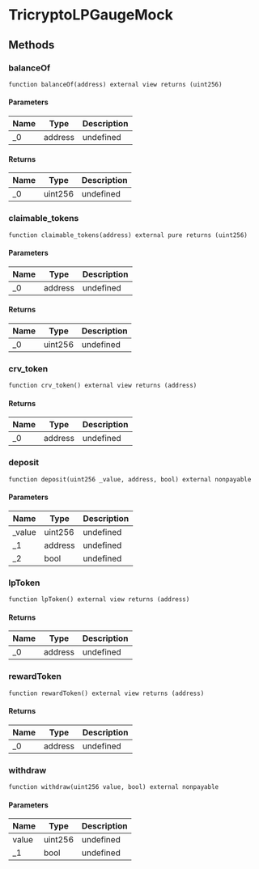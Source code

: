 # TricryptoLPGaugeMock









## Methods

### balanceOf

```solidity
function balanceOf(address) external view returns (uint256)
```





#### Parameters

| Name | Type | Description |
|---|---|---|
| _0 | address | undefined |

#### Returns

| Name | Type | Description |
|---|---|---|
| _0 | uint256 | undefined |

### claimable_tokens

```solidity
function claimable_tokens(address) external pure returns (uint256)
```





#### Parameters

| Name | Type | Description |
|---|---|---|
| _0 | address | undefined |

#### Returns

| Name | Type | Description |
|---|---|---|
| _0 | uint256 | undefined |

### crv_token

```solidity
function crv_token() external view returns (address)
```






#### Returns

| Name | Type | Description |
|---|---|---|
| _0 | address | undefined |

### deposit

```solidity
function deposit(uint256 _value, address, bool) external nonpayable
```





#### Parameters

| Name | Type | Description |
|---|---|---|
| _value | uint256 | undefined |
| _1 | address | undefined |
| _2 | bool | undefined |

### lpToken

```solidity
function lpToken() external view returns (address)
```






#### Returns

| Name | Type | Description |
|---|---|---|
| _0 | address | undefined |

### rewardToken

```solidity
function rewardToken() external view returns (address)
```






#### Returns

| Name | Type | Description |
|---|---|---|
| _0 | address | undefined |

### withdraw

```solidity
function withdraw(uint256 value, bool) external nonpayable
```





#### Parameters

| Name | Type | Description |
|---|---|---|
| value | uint256 | undefined |
| _1 | bool | undefined |




